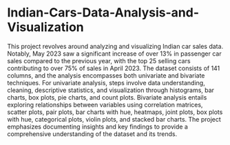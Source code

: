 # Indian-Cars-Data-Analysis-and-Visualization


This project revolves around analyzing and visualizing Indian car sales data. Notably, May 2023 saw a significant increase of over 13% in passenger car sales compared to the previous year, with the top 25 selling cars contributing to over 75% of sales in April 2023. The dataset consists of 141 columns, and the analysis encompasses both univariate and bivariate techniques. For univariate analysis, steps involve data understanding, cleaning, descriptive statistics, and visualization through histograms, bar charts, box plots, pie charts, and count plots. Bivariate analysis entails exploring relationships between variables using correlation matrices, scatter plots, pair plots, bar charts with hue, heatmaps, joint plots, box plots with hue, categorical plots, violin plots, and stacked bar charts. The project emphasizes documenting insights and key findings to provide a comprehensive understanding of the dataset and its trends.
